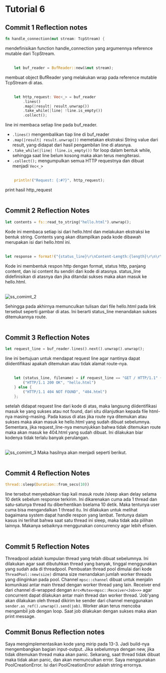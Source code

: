 # Tutorial 6

## Commit 1 Reflection notes
```rust
fn handle_connection(mut stream: TcpStream) { 
```
mendefinisikan function handle_connection yang argumennya reference mutable dari TcpStream. 
<br><br>

```rust
    let buf_reader = BufReader::new(&mut stream);
```
membuat object BufReader yang melakukan wrap pada reference mutable TcpStream di atas. 
<br><br>

```rust
    let http_request: Vec<_> = buf_reader
        .lines()
        .map(|result| result.unwrap())
        .take_while(|line| !line.is_empty())
        .collect();
```
line ini membaca setiap line pada buf_reader. 
- ```.lines()``` mengembalikan tiap line di buf_reader
- ```.map(|result| result.unwrap())``` memetakan ekstraksi String value dari result, yang didapat dari hasil pengambilan line di atasnya.
- ```.take_while(|line| !line.is_empty())``` for loop dalam bentuk while, sehingga saat line belum kosong maka akan terus mengiterasi.
- ```.collect();``` mengumpulkan semua HTTP requestnya dan dibuat menjadi ```Vec<_>``` 
<br><br>

```rust
    println!("Request: {:#?}", http_request);
```
print hasil http_request 
<br><br>

## Commit 2 Reflection Notes
```rust
let contents = fs::read_to_string("hello.html").unwrap();
```
Kode ini membaca setiap isi dari hello.html dan melakukan ekstraksi ke bentuk string. Contents yang akan ditampilkan pada kode dibawah merupakan isi dari hello.html ini.
<br><br>

```rust
let response = format!("{status_line}\r\nContent-Length:{length}\r\n\r\n{contents}");
```
Kode ini membentuk respon http dengan format, status http, panjang content, dan isi content itu sendiri dari kode di atasnya. status_line didefinisikan di atasnya dan jika ditandai sukses maka akan masuk ke hello.html. 
<br><br>

![ss_comimt_2](https://github.com/tiffanyadisuryo/advprog-module6/assets/119838581/c6c6130a-86eb-444e-a77e-ac9145fce970)

Sehingga pada akhirnya memunculkan tulisan dari file hello.html pada link tersebut seperti gambar di atas. Ini berarti status_line menandakan sukses ditemukannya route.
<br><br>

## Commit 3 Reflection Notes
```rust
let request_line = buf_reader.lines().next().unwrap().unwrap();
```
line ini bertujuan untuk mendapat request line agar nantinya dapat diidentifikasi apakah ditemukan atau tidak alamat route-nya.
<br><br>

```rust
    let (status_line, filename) = if request_line == "GET / HTTP/1.1" {
        ("HTTP/1.1 200 OK", "hello.html")
    } else {
        ("HTTP/1.1 404 NOT FOUND", "404.html")
    };
```
setelah didapat request line dari kode di atas, maka langsung diidentifikasi masuk ke yang sukses atau not found, dari situ dilanjutkan kepada file html-nya masing-masing. Pada kasus di atas jika route nya ditemukan atau sukses maka akan masuk ke hello.html yang sudah dibuat sebelumnya. Sementara, jika request_line-nya menunjukkan bahwa tidak ditemukan route maka akan masuk ke 404.html yang sudah dibuat. Ini dilakukan biar kodenya tidak terlalu banyak perulangan. 
<br><br>

![ss_comimt_3](https://github.com/tiffanyadisuryo/advprog-module6/assets/119838581/9824fa51-5aa6-4055-b658-1857ff5f66bd)
Maka hasilnya akan menjadi seperti berikut.
<br><br>

## Commit 4 Reflection Notes
```rust
thread::sleep(Duration::from_secs(10))
```
line tersebut menyebabkan tiap kali masuk route /sleep akan delay selama 10 detik sebelum response terkirim. Ini dikarenakan cuma ada 1 thread dan satu-satunya thread itu diberhentikan bselama 10 detik. Maka tentunya user cuma bisa mengandalkan 1 thread itu. Ini dilakukan untuk melihat bagaimana system dapat handle respon yang lambat. Tentunya dalam kasus ini terlihat bahwa saat satu thread ini sleep, maka tidak ada pilihan lainnya. Makanya sebaiknya menggunakan concurrency agar lebih efisien.
<br><br>

## Commit 5 Reflection Notes
Threadpool adalah kumpulan thread yang telah dibuat sebelumnya. Ini dilakukan agar saat dibutuhkan thread yang banyak, tinggal menggunakan yang sudah ada di threadpool. Pembuatan thread pool dimulai dari kode ```ThreadPool::new(size)``` dimana size menandakan jumlah worker threads yang diinginkan pada pool. Channel  ```mpsc::channel``` dibuat untuk menjalin komunikasi antar main thread dengan worker thread yang lain. Receiver end dari channel di-wrapped dengan ```Arc<Mutex<mpsc::Receiver<Job>>>``` agar concurrent dapat dilakukan antar main thread dan worker thread. 'Job'yang akan dilakukan oleh thread dikirim ke sender dari channel menggunakan ```sender.as_ref().unwrap().send(job)```. Worker akan terus mencoba mengambil job dengan loop. Saat job dilakukan dengan sukses maka akan print message. 

## Commit Bonus Reflection notes
Saya mengimplementasikan kode yang mirip pada 13-3. Jadi build-nya mengembangkan bagian input-output. Jika sebelumnya dengan new, jika tidak ditemukan thread maka akan panic. Sekarang, saat thread tidak dibuat maka tidak akan panic, dan akan memunculkan error. Saya menggunakan PoolCreationError. Isi dari PoolCreationError adalah string errornya.